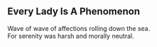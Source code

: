 Every Lady Is A Phenomenon
--------------------------
Wave of wave of affections rolling down the sea.  
For serenity was harsh and morally neutral.  
